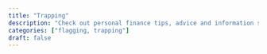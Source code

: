 ```yaml
---
title: "Trapping"
description: "Check out personal finance tips, advice and information such as financial planning, budgeting, making money, investing and so on."
categories: ["flagging, trapping"]
draft: false
---
```

